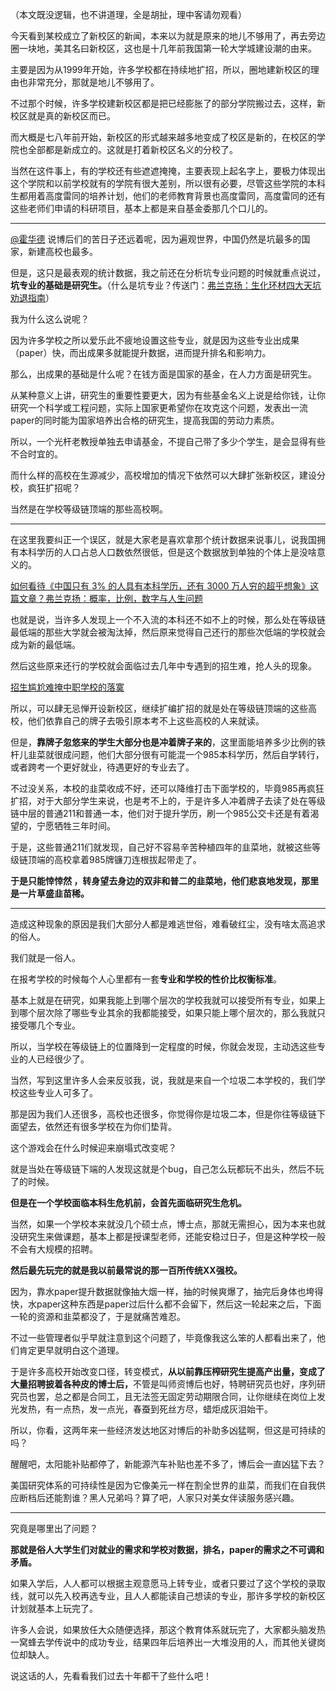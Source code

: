 <p>（本文既没逻辑，也不讲道理，全是胡扯，理中客请勿观看）</p><p>今天看到某校成立了新校区的新闻，本来以为就是原来的地儿不够用了，再去旁边圈一块地，美其名曰新校区，这也是十几年前我国第一轮大学城建设潮的由来。</p><p>主要是因为从1999年开始，许多学校都在持续地扩招，所以，圈地建新校区的理由也非常充分，那就是地儿不够用了。</p><p>不过那个时候，许多学校建新校区都是把已经膨胀了的部分学院搬过去，这样，新校区就是真的新校区而已。</p><p>而大概是七八年前开始，新校区的形式越来越多地变成了校区是新的，在校区的学院也全部都是新成立的。这就是打着新校区名义的分校了。</p><p>当然在这件事上，有的学校还有些遮遮掩掩，主要表现上起名字上，要极力体现出这个学院和以前学校就有的学院有很大差别，所以很有必要，尽管这些学院的本科生都用着高度雷同的培养计划，他们的老师教育背景也高度雷同，高度雷同的还有这些老师们申请的科研项目，基本上都是来自基金委那几个口儿的。</p><hr/><p><a class="member_mention" href="https://www.zhihu.com/people/4a0d3a504b9859139f2c003005230717" data-hash="4a0d3a504b9859139f2c003005230717" data-hovercard="p$b$4a0d3a504b9859139f2c003005230717">@霍华德</a> 说博后们的苦日子还远着呢，因为遍观世界，中国仍然是坑最多的国家，新建高校也最多。</p><p>但是，这只是最表观的统计数据，我之前还在分析坑专业问题的时候就重点说过，<b>坑专业的基础是研究生。</b>（什么是坑专业？传送门：<a href="https://zhuanlan.zhihu.com/p/30267731" class="internal">弗兰克扬：生化环材四大天坑劝退指南</a>）</p><p>我为什么这么说呢？</p><p>因为许多学校之所以爱乐此不疲地设置这些专业，就是因为这些专业出成果（paper）快，而出成果多就能提升数据，进而提升排名和影响力。</p><p>那么，出成果的基础是什么呢？在钱方面是国家的基金，在人力方面是研究生。</p><p>从某种意义上讲，研究生的重要性要更大，因为有些基金名义上说是给你钱，让你研究一个科学或工程问题，实际上国家更希望你在攻克这个问题，发表出一流paper的同时能为国家培养出合格的研究生，提高我国的劳动力素质。</p><p>所以，一个光杆老教授单独去申请基金，不提自己带了多少个学生，是会显得有些不合时宜的。</p><p>而什么样的高校在生源减少，高校增加的情况下依然可以大肆扩张新校区，建设分校，疯狂扩招呢？</p><p>当然是在学校等级链顶端的那些高校啊。</p><hr/><p>在这里我要纠正一个误区，就是大家老是喜欢拿那个统计数据来说事儿，说我国拥有本科学历的人口占总人口数依然很低，但是这个数据放到单独的个体上是没啥意义的。</p><a href="https://www.zhihu.com/question/284945862/answer/457846237" data-draft-node="block" data-draft-type="link-card" class="internal">如何看待《中国只有 3% 的人具有本科学历，还有 3000 万人穷的超乎想象》这篇文章？</a><a href="https://zhuanlan.zhihu.com/p/25147601" data-draft-node="block" data-draft-type="link-card" class="internal">弗兰克扬：概率，比例，数字与人生问题</a><p>也就是说，当许多人发现上一个不入流的本科还不如不上的时候，那么处在等级链最低端的那些大学就会被淘汰掉，然后原来觉得自己还行的那些次低端的学校就会成为新的最低端。</p><p>然后这些原来还行的学校就会面临过去几年中专遇到的招生难，抢人头的现象。</p><a href="https://link.zhihu.com/?target=http%3A//www.sohu.com/a/230758821_200190" data-draft-node="block" data-draft-type="link-card" data-image="https://pic3.zhimg.com/v2-fab58f02026352bf742e525839361e26_ipico.jpg" data-image-width="229" data-image-height="227" class=" wrap external" target="_blank" rel="nofollow noreferrer">招生尴尬难掩中职学校的落寞</a><p>所以，可以肆无忌惮开设新校区，继续扩编扩招的就是处在等级链顶端的这些高校，他们依靠自己的牌子去吸引原本考不上这些高校的人来就读。</p><p>但是，<b>靠牌子忽悠来的学生大部分也是冲着牌子来的</b>，这里面能培养多少比例的铁杆儿韭菜就很成问题，他们大部分很有可能混一个985本科学历，然后自学转行，或者跨考一个更好就业，待遇更好的专业去了。</p><p>不过没关系，本校的韭菜收成不好，还可以降维打击下面学校的，毕竟985再疯狂扩招，对于大部分学生来说，也是考不上的，于是许多人冲着牌子去读了处在等级链中层的普通211和普通一本，他们对于提升学历，刷一个985公交卡还是有着渴望的，宁愿牺牲三年时间。</p><p>于是，这些普通211们就发现，自己好不容易辛苦种植四年的韭菜地，就被这些等级链顶端的高校拿着985牌镰刀连根拔起带走了。</p><p><b>于是只能悻悻然 ，转身望去身边的双非和普二的韭菜地，他们悲哀地发现，那里是一片草盛韭苗稀。</b></p><hr/><p>造成这种现象的原因是我们大部分人都是难逃世俗，难看破红尘，没有啥太高追求的俗人。</p><p>我们就是一俗人。</p><p>在报考学校的时候每个人心里都有一套<b>专业和学校的性价比权衡标准</b>。</p><p>基本上就是在研究，如果我能上到哪个层次的学校我就可以接受所有专业，如果上到哪个层次除了哪些专业其余的我都能接受，如果只能上哪个层次的，那么我就只接受哪几个专业。</p><p>所以，当学校在等级链上的位置降到一定程度的时候，你就会发现，主动选这些专业的人已经很少了。</p><p>当然，写到这里许多人会来反驳我，说，我就是来自一个垃圾二本学校的，我们学校这些专业人可多了。</p><p>那是因为我们人还很多，高校也还很多，你觉得你是垃圾二本，但是你往等级链下面望去，依然还有很多学校在为你们垫背。</p><p>这个游戏会在什么时候迎来崩塌式改变呢？</p><p>就是当处在等级链下端的人发现这就是个bug，自己怎么玩都玩不出头，然后不玩了的时候。</p><p><b>但是在一个学校面临本科生危机前，会首先面临研究生危机。</b></p><p>当然，如果一个学校本来就没几个硕士点，博士点，那就无需担心，因为本来也就没研究生来做课题，基本上都是授课型老师，还能安稳过日子，但是这种学校一般不会有大规模的招聘。</p><p><b>然后最先玩完的就是我以前最常说的那一百所传统XX强校。</b></p><p>因为，靠水paper提升数据就像抽大烟一样，抽的时候爽爆了，抽完后身体也垮得快，水paper这种东西是paper过后什么都不会留下，然后这一轮起来之后，下面一轮的资源和韭菜都没了，于是就痛苦难忍。</p><p>不过一些管理者似乎早就注意到这个问题了，毕竟像我这么笨的人都看出来了，他们肯定更早就明白这个道理。</p><p>于是许多高校开始改变口径，转变模式，<b>从以前靠压榨研究生提高产出量，变成了大量招聘披着各种皮的博士后，</b>不管是叫师资博后也好，特聘研究员也好，序列研究员也罢，总之都是合同工，且无法签无固定劳动期限合同，让你继续在岗位上发光发热，有一点热，发一点光，春蚕到死丝方尽，蜡炬成灰泪始干。</p><p>所以，你看，这两年来一些经济发达地区对博后的补助多凶猛啊，但这是可持续的吗？</p><p>醒醒吧，太阳能补贴都停了，新能源汽车补贴也差不多了，博后会一直凶猛下去？</p><p>美国研究体系的可持续性是因为它像美元一样在割全世界的韭菜，而我们在自我供应断档后还能割谁？黑人兄弟吗？算了吧，人家只对美女伴读服务感兴趣。</p><hr/><p>究竟是哪里出了问题？</p><p><b>那就是俗人大学生们对就业的需求和学校对数据，排名，paper的需求之不可调和矛盾。</b></p><p>如果入学后，人人都可以根据主观意愿马上转专业，或者只要过了这个学校的录取线，就可以先入校再选专业，且人人都能读自己想读的专业，那许多学校的新校区计划就基本上玩完了。</p><p>许多人会说，如果放任大众随便选择，那这个教育体系就玩完了，大家都头脑发热一窝蜂去学传说中的成功专业，结果四年后培养出一大堆没用的人，而其他关键岗位却缺人。</p><p>说这话的人，先看看我们过去十年都干了些什么吧！</p><p></p><p></p>